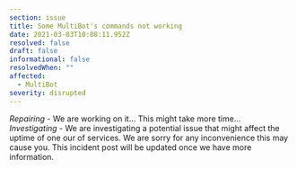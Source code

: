 ```yaml
---
section: issue
title: Some MultiBot's commands not working
date: 2021-03-03T10:08:11.952Z
resolved: false
draft: false
informational: false
resolvedWhen: ""
affected:
  - MultiBot
severity: disrupted
---
```

*Repairing* - We are working on it... This might take more time...\
*Investigating* - We are investigating a potential issue that might affect the uptime of one our of services. We are sorry for any inconvenience this may cause you. This incident post will be updated once we have more information.